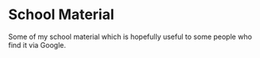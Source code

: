 # School Material
Some of my school material which is hopefully useful to some people who find it via Google.
